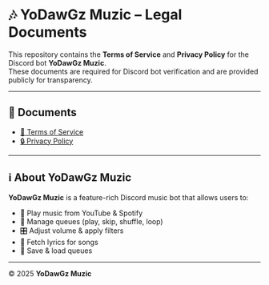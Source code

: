 # 🎶 YoDawGz Muzic – Legal Documents

This repository contains the **Terms of Service** and **Privacy Policy** for the Discord bot **YoDawGz Muzic**.  
These documents are required for Discord bot verification and are provided publicly for transparency.

---

## 📄 Documents
- [📜 Terms of Service](./Terms%20of%20Service.md)  
- [🔒 Privacy Policy](./Privacy%20Policy.md)  

---

## ℹ️ About YoDawGz Muzic
**YoDawGz Muzic** is a feature-rich Discord music bot that allows users to:  
- 🎵 Play music from YouTube & Spotify  
- 📜 Manage queues (play, skip, shuffle, loop)  
- 🎛️ Adjust volume & apply filters  
- 🎤 Fetch lyrics for songs  
- 💾 Save & load queues  

---

© 2025 **YoDawGz Muzic**
